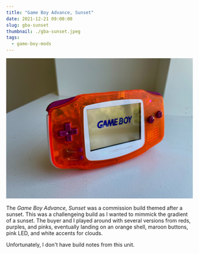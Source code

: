 ```yaml
---
title: "Game Boy Advance, Sunset"
date: 2021-12-21 09:00:00
slug: gba-sunset
thumbnail: ./gba-sunset.jpeg
tags:
  - game-boy-mods
---
```


![Game Boy Advance, Sunset](gba-sunset.jpeg)

The _Game Boy Advance, Sunset_ was a commission build themed after a sunset. This was a challengeing build as I wanted to mimmick the gradient of a sunset. The buyer and I played around with several versions from reds, purples, and pinks, eventually landing on an orange shell, maroon buttons, pink LED, and white accents for clouds.

Unfortunately, I don't have build notes from this unit.
